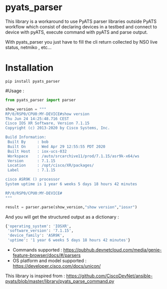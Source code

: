 # pyats_parser
This library is a workaround to use PyATS parser libraries outside PyATS workflow which consist of declaring devices in a testbed and connect to device with pyATS, execute command with pyATS and parse output.

With pyats_parser you just have to fill the cli return collected by NSO live status, netmiko , etc... 

# Installation

```
pip install pyats_parser
```

#Usage :

```python
from pyats_parser import parser

show_version = """
RP/0/RSP0/CPU0:MY-DEVICE#show version
Thu Jun 24 14:25:48.716 CEST
Cisco IOS XR Software, Version 7.1.15
Copyright (c) 2013-2020 by Cisco Systems, Inc.

Build Information:
 Built By     : bob
 Built On     : Wed Apr 29 12:55:55 PDT 2020
 Built Host   : iox-ucs-032
 Workspace    : /auto/srcarchive11/prod/7.1.15/asr9k-x64/ws
 Version      : 7.1.15
 Location     : /opt/cisco/XR/packages/
 Label        : 7.1.15

cisco ASR9K () processor
System uptime is 1 year 6 weeks 5 days 18 hours 42 minutes

RP/0/RSP0/CPU0:MY-DEVICE#
"""

result = parser.parse(show_version,"show version","iosxr")
```

And you will get the structured output as a dictionary :
```python
{'operating_system': 'IOSXR', 
 'software_version': '7.1.15', 
 'device_family': 'ASR9K',
 'uptime': '1 year 6 weeks 5 days 18 hours 42 minutes'}
```

- Commands supported : https://pubhub.devnetcloud.com/media/genie-feature-browser/docs/#/parsers
- OS platform and model supported : https://developer.cisco.com/docs/unicon/
    
This library is inspired from : https://github.com/CiscoDevNet/ansible-pyats/blob/master/library/pyats_parse_command.py